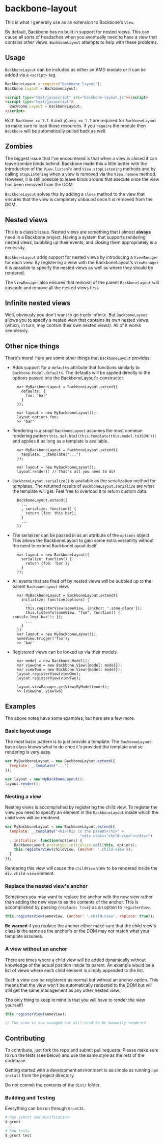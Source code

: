 backbone-layout
===============

This is what I generally use as an extension to Backbone's `View`.

By default, Backbone has no built in support for nested views. This can cause all sorts of headaches when you eventually need to have a view that contains other views. `BackboneLayout` attempts to help with these problems.

Usage
-----

`BackboneLayout` can be included as either an AMD module or it can be added via a `<script>` tag.

```javascript
BackboneLayout = require("backbone-layout");
Backbone.Layout = BackboneLayout;
```

```html
<script type="text/javascript" src="backbone-layout.js"></script>
<script type="text/javascript">
  Backbone.Layout = BackboneLayout;
</script>
```

Both `Backbone >= 1.1.0`  and `jQuery >= 1.7` are required for `BackboneLayout` so make sure to load those resources. If you `require` the module then `Backbone` will be automatically pulled back as well.

Zombies
-------

The biggest issue that I've encountered is that when a view is closed it can leave zombie binds behind. Backbone made this a little better with the introduction of the `View.listenTo` and `View.stopListening` methods and by calling `stopListening` when a view is removed via the `View.remove` method. However, it is still possible to leave binds around that execute once the view has been removed from the DOM.

`BackboneLayout` solves this by adding a `close` method to the view that ensures that the view is completely unbound once it is removed from the DOM.

Nested views
------------

This is a classic issue. Nested views are something that I almost **always** need in a Backbone project. Having a system that supports rendering nested views, bubbling up their events, and closing them appropriately is a necessity.

`BackboneLayout` adds support for nested views by introducing a `ViewManager` for each view. By registering a view with the BackboneLayout's `ViewManager` it is possible to specify the nested views as well as where they should be rendered.

The `ViewManager` also ensures that removal of the parent `BackboneLayout` will cascade and remove all the nested views first.

Infinite nested views
---------------------

Well, obviously you don't want to go truely infinite. But `BackboneLayout` allows you to specify a nested view that contains its own nested views (which, in turn, may contain their own nested views). All of it works seemlessly.

Other nice things
-----------------

There's more! Here are some other things that `BackboneLayout` provides:

* Adds support for a `defaults` attribute that functions similarly to `Backbone.Model.defaults`. The defaults will be applied directly to the options passed into the BackboneLayout's constructor.

        var MyBackboneLayout = BackboneLayout.extend({
          defaults: {
            foo: 'bar'
          }
        });

        var layout = new MyBackboneLayout();
        layout.options.foo;
        >> 'bar'

* Rendering is a snap! `BackboneLayout` assumes the most common rendering pattern `this.$el.html(this.template(this.model.toJSON()))` and applies it as long as a template is available.

        var MyBackboneLayout = BackboneLayout.extend({
          template: _.template("...")
        });

        var layout = new MyBackboneLayout();
        layout.render() // That's all you need to do!

* `BackboneLayout.serialize()` is available as the serialization method for templates. The returned results of `BackboneLayout.serialize` are what the template will get. Feel free to overload it to return custom data.

        BackboneLayout.extend({
          ...
          , serialize: function() {
            return {foo: this.bar};
          }
          ...
        })

* The serializer can be passed in as an attribute of the `options` object. This allows the BackboneLayout to gain some extra versatility without the need to extend BackboneLayout itself.

        var layout = new BackboneLayout({
          serialize: function() {
            return {foo: 'bar'};
          }
        });

* All events that are fired off by nested views will be bubbled up to the parent `BackboneLayout` view.

        var MyBackboneLayout = BackboneLayout.extend({
          initialize: function(options) {
            ...
            this.registerView(someView, {anchor: '.some-place'});
            this.listenTo(someView, "foo", function() { console.log('bar'); });
            ...
          }
        })
        var layout = new MyBackboneLayout();
        someView.trigger('foo');
        >> 'bar'

* Registered views can be looked up via their models.

        var model = new Backbone.Model();
        var viewOne = new Backbone.View({model: model});
        var viewTwo = new Backbone.View({model: model});
        layout.registerView(viewOne);
        layout.registerView(viewTwo);

        layout.viewManager.getViewsByModel(model);
        >> [viewOne, viewTwo]

Examples
-------------

The above notes have some examples, but here are a few more.

### Basic layout usage

The most basic pattern is to just provide a template. The `BackboneLayout` base class knows what to do once it's provided the template and so rendering is very easy.

```javascript
var MyBackboneLayout = new BackboneLayout.extend({
  template: _.template("...")
});

var layout = new MyBackboneLayout();
layout.render();
```

### Nesting a view

Nesting views is accomplished by registering the child view. To register the view you need to specify an element in the `BackboneLayout` inside which the child view will be rendered.

```javascript
var MyBackboneLayout = new BackboneLayout.extend({
  template: _.template("<h1>This is the parent</h1>" +
                                  "<div class='child-view'></div>")
  , initialize: function(options) {
    BackboneLayout.prototype.initialize.call(this, options);
    this.registerView(childView, {anchor: '.child-view'});
  }
});
```

Rendering this view will cause the `childView` view to be rendered inside the `div.child-view` element.

### Replace the nested view's anchor

Sometimes you may want to replace the anchor with the new view rather than adding the new view to as the contents of the anchor. This is accomplished by passing `{replace: true}` as an option to `registerView`.

```javascript
this.registerView(someView, {anchor: '.child-view', replace: true});
```

**Be warned** if you replace the anchor either make sure that the child view's class is the same as the anchor's or the DOM may not match what your template assumes.

### A view without an anchor

There are times where a child view will be added dynamically without knowledge of the actual position inside its parent. An example would be a list of views where each child element is simply appended to the list.

Such a view can be registered as normal but without an anchor option. This means that the view won't be automatically rendered to the DOM but will still get the same management as any other nested view.

The only thing to keep in mind is that you will have to render the view yourself!

```javascript
this.registerView(someView);

// The view is now managed but will need to be manually rendered
```

Contributing
------------

To contribute, just fork the repo and submit pull requests. Please make sure to run the tests (see below) and use the same style as the rest of the codebase.

Getting started with a development environment is as simple as running `npm install` from the project directory.

Do not commit the contents of the `dist/` folder.

### Building and Testing

Everything can be run through `GruntJS`.

```bash
# Run jshint and minification
$ grunt

# Run tests
$ grunt test
```








